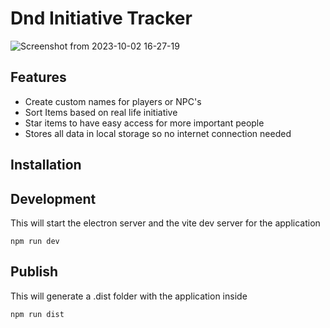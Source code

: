 # Dnd Initiative Tracker

![Screenshot from 2023-10-02 16-27-19](https://github.com/VisilyRomani/dnd-initiative/assets/36494994/7a93c9cc-8d34-4e8d-a125-dc21b735d95e)

## Features
- Create custom names for players or NPC's
- Sort Items based on real life initiative
- Star items to have easy access for more important people
- Stores all data in local storage so no internet connection needed

## Installation

## Development
This will start the electron server and the vite dev server for the application
    
    npm run dev


## Publish
This will generate a .dist folder with the application inside

    npm run dist
